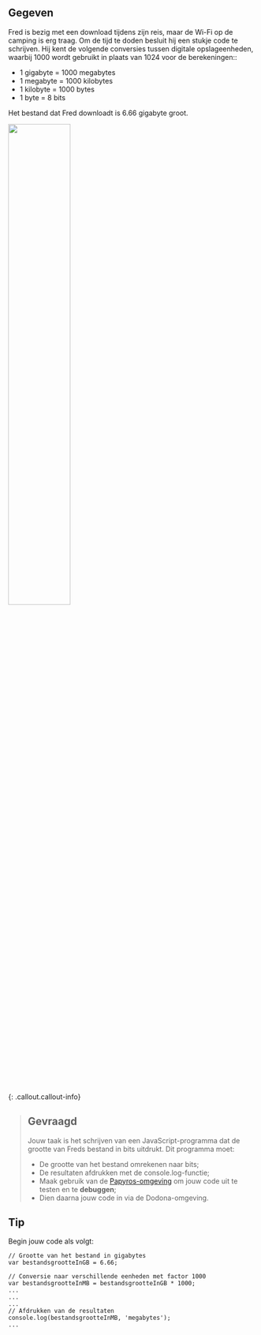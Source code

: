## Gegeven

Fred is bezig met een download tijdens zijn reis, maar de Wi-Fi op de camping is erg traag. Om de tijd te doden besluit hij een stukje code te schrijven. Hij kent de volgende conversies tussen digitale opslageenheden, waarbij 1000 wordt gebruikt in plaats van 1024 voor de berekeningen::


* 1 gigabyte = 1000 megabytes
* 1 megabyte = 1000 kilobytes
* 1 kilobyte = 1000 bytes
* 1 byte = 8 bits

Het bestand dat Fred downloadt is 6.66 gigabyte groot.


<img src="https://miro.medium.com/max/1400/1*L334tY40QbIp6CYdiyeOVw.jpeg" width="50%"/>

{: .callout.callout-info}
> ## Gevraagd
> Jouw taak is het schrijven van een JavaScript-programma dat de grootte van Freds bestand in bits uitdrukt. Dit programma moet:
> * De grootte van het bestand omrekenen naar bits;
> * De resultaten afdrukken met de console.log-functie; 
> * Maak gebruik van de [Papyros-omgeving](https://papyros.dodona.be/?locale=nl&language=JavaScript) om jouw code uit te testen en te **debuggen**; 
> * Dien daarna jouw code in via de Dodona-omgeving. 


## Tip
Begin jouw code als volgt:

```
// Grootte van het bestand in gigabytes
var bestandsgrootteInGB = 6.66;

// Conversie naar verschillende eenheden met factor 1000
var bestandsgrootteInMB = bestandsgrootteInGB * 1000;
...
...
...
// Afdrukken van de resultaten
console.log(bestandsgrootteInMB, 'megabytes');
... 
```
